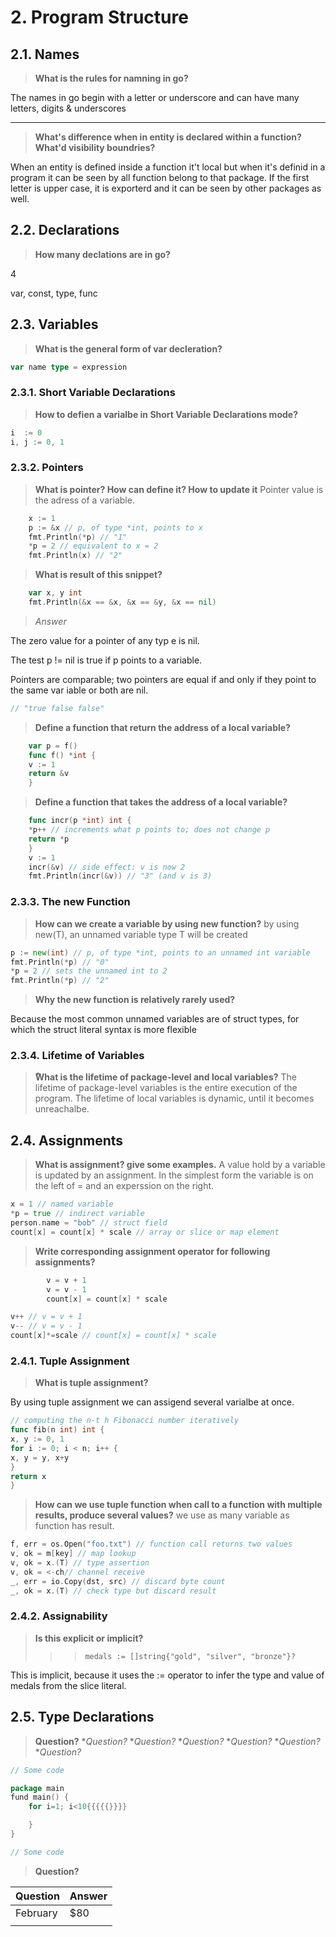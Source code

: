 # 2. Program Structure

## 2.1. Names

>**What is the rules for namning in go?**

The names in go begin with a letter or underscore and can have many letters, digits & underscores
***
>**What's difference when in entity is declared within a function? What'd visibility boundries?**

When an entity is defined inside a function it't local but when it's definid in a program it can be seen by all function belong to that package.
If the first letter is upper case, it is exporterd and it can be seen by other packages as well.

## 2.2. Declarations

>**How many declations are in go?**

4

var, const, type, func

## 2.3. Variables

>**What is the general form of var decleration?**

```go
var name type = expression
```

### 2.3.1. Short Variable Declarations

>**How to defien a varialbe in Short Variable Declarations mode?**

```go
i  := 0
i, j := 0, 1
```

### 2.3.2. Pointers

>**What is pointer? How can define it? How to update it**
Pointer value is the adress of a variable.

```go
    x := 1
    p := &x // p, of type *int, points to x
    fmt.Println(*p) // "1"
    *p = 2 // equivalent to x = 2
    fmt.Println(x) // "2"
```

>**What is result of this snippet?**

```go
    var x, y int
    fmt.Println(&x == &x, &x == &y, &x == nil)
```

> *Answer*

The zero value for a pointer of any typ e is nil.

The test p != nil is true if p points to a variable.

Pointers are comparable; two pointers are equal if and only if they point to the same
var iable or both are nil.

```go
// "true false false"
```

>**Define a function that return the address of a local variable?**

```go
    var p = f()
    func f() *int {
    v := 1
    return &v
    }
```

>**Define a function that takes the address of a local variable?**

```go
    func incr(p *int) int {
    *p++ // increments what p points to; does not change p
    return *p
    }
    v := 1
    incr(&v) // side effect: v is now 2
    fmt.Println(incr(&v)) // "3" (and v is 3)
```

### 2.3.3. The new Function

>**How can we create a variable by using new function?**
by using new(T), an unnamed variable type T will be created

```go
p := new(int) // p, of type *int, points to an unnamed int variable
fmt.Println(*p) // "0"
*p = 2 // sets the unnamed int to 2
fmt.Println(*p) // "2"
```

>**Why the new function is relatively rarely used?**

Because the most common unnamed variables are of struct types, for which the struct literal syntax is more flexible

### 2.3.4. Lifetime of Variables

>**ٌWhat is the lifetime of package-level and local variables?**
The lifetime of package-level variables is the entire execution of the program.
The lifetime of local variables is dynamic, until it becomes unreachalbe.

## 2.4. Assignments

>**What is assignment? give some examples.**
A value hold by a variable is updated by an assignment.
In the simplest form the variable is on the left of = and an experssion on the right.

```go
x = 1 // named variable
*p = true // indirect variable
person.name = "bob" // struct field
count[x] = count[x] * scale // array or slice or map element
```

>**Write corresponding assignment operator for following assignments?**

```go
        v = v + 1
        v = v - 1
        count[x] = count[x] * scale
```

```go
v++ // v = v + 1 
v-- // v = v - 1
count[x]*=scale // count[x] = count[x] * scale
```

### 2.4.1. Tuple Assignment
>**What is tuple assignment?**

By using tuple assignment we can assigend several varialbe at once.

```go
// computing the n-t h Fibonacci number iteratively
func fib(n int) int {
x, y := 0, 1
for i := 0; i < n; i++ {
x, y = y, x+y
}
return x
}
```

>**How can we use tuple function when call to a function with multiple results, produce several values?**
we use as many variable as function has result.

```go
f, err = os.Open("foo.txt") // function call returns two values
v, ok = m[key] // map lookup
v, ok = x.(T) // type assertion
v, ok = <-ch// channel receive
_, err = io.Copy(dst, src) // discard byte count
_, ok = x.(T) // check type but discard result
```

### 2.4.2. Assignability

>**Is this explicit or implicit?**
> > > `medals := []string{"gold", "silver", "bronze"}?`

This is implicit, because it uses the := operator to infer the type and value of medals from the slice literal.

## 2.5. Type Declarations


>**Question?**
>**Question?*
>**Question?*
>**Question?*
>**Question?*
>**Question?*
>**Question?*

```go
// Some code
```

```go
package main
fund main() {
    for i=1; i<10{{{{{}}}}

    }
}
```

```go
// Some code
```

>**Question?**

| Question    | Answer |
| -------- | ------- |
| February | $80     |
| |
